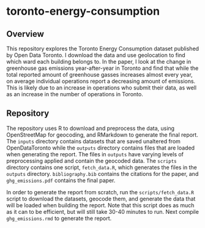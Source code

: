 # toronto-energy-consumption

## Overview

This repository explores the Toronto Energy Consumption dataset published by Open Data Toronto. I download the data and use geolocation to find which ward each building belongs to. In the paper, I look at the change in greenhouse gas emissions year-after-year in Toronto and find that while the total reported amount of greenhouse gasses increases almost every year, on average individual operations report a decreasing amount of emissions. This is likely due to an increase in operations who submit their data, as well as an increase in the number of operations in Toronto.

## Repository

The repository uses R to download and preprocess the data, using OpenStreetMap for geocoding, and RMarkdown to generate the final report. The `inputs` directory contains datasets that are saved unaltered from OpenDataToronto while the `outputs` directory contains files that are loaded when generating the report. The files in `outputs` have varying levels of preprocessing applied and contain the geocoded data. The `scripts` directory contains one script, `fetch_data.R`, which generates the files in the `outputs` directory. `bibliography.bib` contains the citations for the paper, and `ghg_emissions.pdf` contains the final paper.

In order to generate the report from scratch, run the `scripts/fetch_data.R` script to download the datasets, geocode them, and generate the data that will be loaded when building the report. Note that this script does as much as it can to be efficient, but will still take 30-40 minutes to run. Next compile `ghg_emissions.rmd` to generate the report.